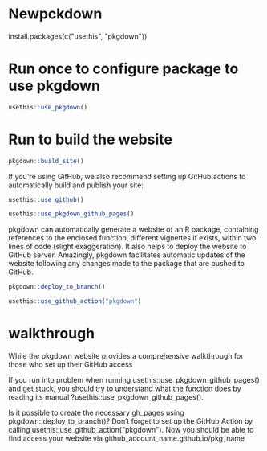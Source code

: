 # Newpckdown

install.packages(c("usethis", "pkgdown"))

# Run once to configure package to use pkgdown
```r
usethis::use_pkgdown() 
```

# Run to build the website 
```r
pkgdown::build_site()
```

If you're using GitHub, we also recommend setting up GitHub actions to automatically build and publish your site:

``` r
usethis::use_github()

usethis::use_pkgdown_github_pages()
```

pkgdown can automatically generate a website of an R package, containing references to the enclosed function, different vignettes if exists, within two lines of code (slight exaggeration). It also helps to deploy the website to GitHub server. Amazingly, pkgdown facilitates automatic updates of the website following any changes made to the package that are pushed to GitHub.
```r
pkgdown::deploy_to_branch()
```
```r
usethis::use_github_action("pkgdown")
```

# walkthrough
While the pkgdown website provides a comprehensive walkthrough for those who set up their GitHub access 

If you run into problem when running usethis::use_pkgdown_github_pages() and get stuck, you should try to understand what the function does by reading its manual ?usethis::use_pkgdown_github_pages().

Is it possible to create the necessary gh_pages using pkgdown::deploy_to_branch()? Don’t forget to set up the GitHub Action by calling usethis::use_github_action("pkgdown"). Now you should be able to find access your website via github_account_name.github.io/pkg_name



